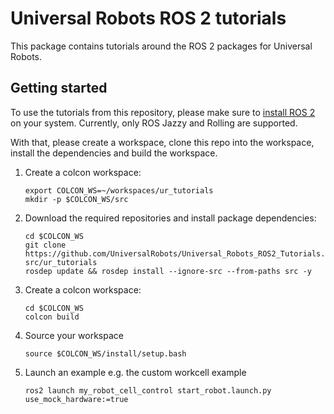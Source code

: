 # Universal Robots ROS 2 tutorials
This package contains tutorials around the ROS 2 packages for Universal Robots.

## Getting started
To use the tutorials from this repository, please make sure to [install ROS
2](https://docs.ros.org/en/rolling/Installation.html) on your system. Currently, only ROS Jazzy and
Rolling are supported.

With that, please create a workspace, clone this repo into the workspace, install the dependencies
and build the workspace.

1. Create a colcon workspace:
   ```
   export COLCON_WS=~/workspaces/ur_tutorials
   mkdir -p $COLCON_WS/src
   ```

1. Download the required repositories and install package dependencies:
   ```
   cd $COLCON_WS
   git clone https://github.com/UniversalRobots/Universal_Robots_ROS2_Tutorials.git src/ur_tutorials
   rosdep update && rosdep install --ignore-src --from-paths src -y
   ```

1. Create a colcon workspace:
   ```
   cd $COLCON_WS
   colcon build
   ```

1. Source your workspace
   ```
   source $COLCON_WS/install/setup.bash
   ```

1. Launch an example
   e.g. the custom workcell example
   ```
   ros2 launch my_robot_cell_control start_robot.launch.py use_mock_hardware:=true
   ```

